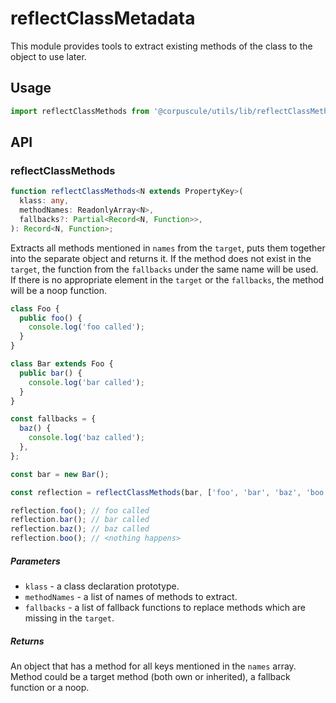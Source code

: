 # reflectClassMetadata

This module provides tools to extract existing methods of the class to the
object to use later.

## Usage

```typescript
import reflectClassMethods from '@corpuscule/utils/lib/reflectClassMethods';
```

## API

### reflectClassMethods

```typescript
function reflectClassMethods<N extends PropertyKey>(
  klass: any,
  methodNames: ReadonlyArray<N>,
  fallbacks?: Partial<Record<N, Function>>,
): Record<N, Function>;
```

Extracts all methods mentioned in `names` from the `target`, puts them together
into the separate object and returns it. If the method does not exist in the
`target`, the function from the `fallbacks` under the same name will be used. If
there is no appropriate element in the `target` or the `fallbacks`, the method
will be a noop function.

```typescript
class Foo {
  public foo() {
    console.log('foo called');
  }
}

class Bar extends Foo {
  public bar() {
    console.log('bar called');
  }
}

const fallbacks = {
  baz() {
    console.log('baz called');
  },
};

const bar = new Bar();

const reflection = reflectClassMethods(bar, ['foo', 'bar', 'baz', 'boo'], fallbacks);

reflection.foo(); // foo called
reflection.bar(); // bar called
reflection.baz(); // baz called
reflection.boo(); // <nothing happens>
```

##### Parameters

- `klass` - a class declaration prototype.
- `methodNames` - a list of names of methods to extract.
- `fallbacks` - a list of fallback functions to replace methods which are 
  missing in the `target`.

##### Returns

An object that has a method for all keys mentioned in the `names` array. Method
could be a target method (both own or inherited), a fallback function or a noop.
